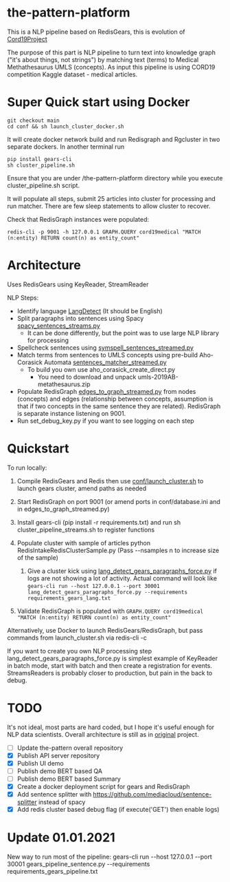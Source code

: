 # the-pattern-platform

This is a NLP pipeline based on RedisGears, this is evolution of  [Cord19Project](https://github.com/AlexMikhalev/cord19redisknowledgegraph)

The purpose of this part is NLP pipeline to turn text into knowledge graph ("it's about things, not strings") by matching text (terms) to Medical Methathesaurus UMLS (concepts).  As input this pipeline is using CORD19 competition Kaggle dataset - medical articles.

# Super Quick start using Docker

```
git checkout main
cd conf && sh launch_cluster_docker.sh
```

It will create docker network build and run Redisgraph and Rgcluster in two separate dockers. 
In another terminal run 
```
pip install gears-cli
sh cluster_pipeline.sh
```

Ensure that you are under /the-pattern-platform directory  while you execute cluster_pipeline.sh script.

It will populate all steps, submit 25 articles into cluster for processing and run matcher. There are few sleep statements to allow cluster to recover. 

Check that RedisGraph instances were populated:

```
redis-cli -p 9001 -h 127.0.0.1 GRAPH.QUERY cord19medical "MATCH (n:entity) RETURN count(n) as entity_count"
```

# Architecture 

Uses RedisGears using KeyReader, StreamReader

NLP Steps: 

* Identify language [LangDetect](./lang_detect_gears_paragraphs.py) (It should be English)
* Split paragraphs into sentences using Spacy [spacy_sentences_streams.py](spacy_sentences_streams.py)
  * It can be done differently, but the point was to use large NLP library for processing
* Spellcheck sentences using [symspell_sentences_streamed.py](symspell_sentences_streamed.py) 
* Match terms from sentences to UMLS concepts using pre-build Aho-Corasick Automata [sentences_matcher_streamed.py](sentences_matcher_streamed.py)
  * To build you own use aho_corasick_create_direct.py 
    * You need to download and unpack umls-2019AB-metathesaurus.zip 
* Populate RedisGraph [edges_to_graph_streamed.py](edges_to_graph_streamed.py)  from nodes (concepts) and edges (relationship between concepts, assumption is that if two concepts in the same sentence they are related). RedisGraph is separate instance listening on 9001.
* Run set_debug_key.py if you want to see logging on each step 



# Quickstart

To run locally:  

1. Compile RedisGears and Redis then use [conf/launch_cluster.sh](conf/launch_cluster.sh) to launch gears cluster, amend paths as needed 

2. Start RedisGraph on port 9001 (or amend ports in conf/database.ini and in edges_to_graph_streamed.py)

3. Install gears-cli (pip install -r requirements.txt) and run sh cluster_pipeline_streams.sh to register functions 

4. Populate cluster with sample of articles python RedisIntakeRedisClusterSample.py (Pass --nsamples n to increase size of the sample)

   1. Give a cluster kick using [lang_detect_gears_paragraphs_force.py](lang_detect_gears_paragraphs_force.py) if logs are not showing a lot of activity. Actual command will look like `gears-cli run --host 127.0.0.1 --port 30001 lang_detect_gears_paragraphs_force.py --requirements requirements_gears_lang.txt`

5. Validate RedisGraph is populated with `GRAPH.QUERY cord19medical "MATCH (n:entity) RETURN count(n) as entity_count"`

   

Alternatively, use Docker to launch RedisGears/RedisGraph, but pass commands from launch_cluster.sh via redis-cli -c 

If you want to create you own NLP processing step lang_detect_gears_paragraphs_force.py is simplest example of KeyReader in batch mode, start with batch and then create a registration for events. StreamsReaders is probably closer to production, but pain in the back to debug. 



# TODO

It's not ideal, most parts are hard coded, but I hope it's useful enough for NLP data scientists. Overall architecture is still as in [original](https://github.com/AlexMikhalev/cord19redisknowledgegraph)  project.

- [ ] Update the-pattern overall repository
- [x] Publish API server repository
- [x] Publish UI demo
- [ ] Publish demo BERT based QA
- [ ] Publish demo BERT based Summary
- [x] Create a docker deployment script for gears and RedisGraph
- [x] Add sentence splitter with https://github.com/mediacloud/sentence-splitter instead of spacy
- [x] Add redis cluster based debug flag (if execute('GET') then enable logs)

# Update 01.01.2021 

New way to run most of the pipeline:
gears-cli run --host 127.0.0.1 --port 30001 gears_pipeline_sentence.py --requirements requirements_gears_pipeline.txt
